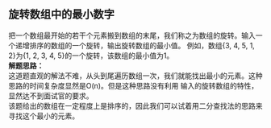 <link href="markdown.css" rel="stylesheet"></link>

## 旋转数组中的最小数字

把一个数组最开始的若干个元素搬到数组的末尾，我们称之为数组的旋转。输入一个递增排序的数组的一个旋转，输出旋转数组的最小值。
例如，数组{3, 4, 5, 1, 2}为{1, 2, 3, 4, 5}的一个旋转，该数组的最小值为1。  
**解题思路：**  
这道题直观的解法不难，从头到尾遍历数组一次，我们就能找出最小的元素。这种思路的时间复杂度显然是O(n)。但是这种思路没有利用
输入的旋转数组的特性，显然达不到面试官的要求。  
该题给出的数组在一定程度上是排序的，因此我们可以试着用二分查找法的思路来寻找这个最小的元素。


